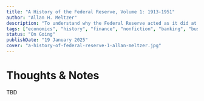 ```yaml
---
title: "A History of the Federal Reserve, Volume 1: 1913-1951"
author: "Allan H. Meltzer"
description: "To understand why the Federal Reserve acted as it did at key points in its history, Meltzer draws on meeting minutes, correspondence, and other internal documents (many made public only during the 1970s) to trace the reasoning behind its policy decisions."
tags: ["economics", "history", "finance", "nonfiction", "banking", "business"]
status: "On Going"
publishDate: "19 January 2025"
cover: "a-history-of-federal-reserve-1-allan-meltzer.jpg"
---
```


# Thoughts & Notes

TBD
